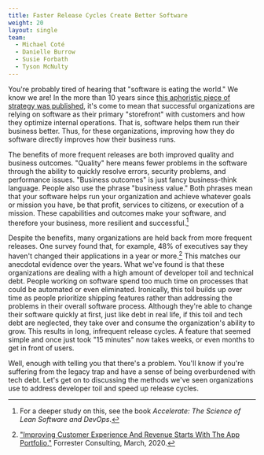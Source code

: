 ```yaml
---
title: Faster Release Cycles Create Better Software
weight: 20
layout: single
team:
  - Michael Coté
  - Danielle Burrow
  - Susie Forbath
  - Tyson McNulty
---
```


You're probably tired of hearing that "software is eating the world." We know we are! In the more than 10 years since [this aphoristic piece of strategy was published](https://www.wsj.com/articles/SB10001424053111903480904576512250915629460), it's come to mean that successful organizations are relying on software as their primary "storefront" with customers and how they optimize internal operations. That is, software helps them run their business better. Thus, for these organizations, improving how they do software directly improves how their business runs.

The benefits of more frequent releases are both improved quality and business outcomes. "Quality" here means fewer problems in the software through the ability to quickly resolve errors, security problems, and performance issues. "Business outcomes" is just fancy business-think language. People also use the phrase "business value." Both phrases mean that your software helps run your organization and achieve whatever goals or mission you have, be that profit, services to citizens, or execution of a mission. These capabilities and outcomes make your software, and therefore your business, more resilient and successful.[^2]

Despite the benefits, many organizations are held back from more frequent releases. One survey found that, for example, 48% of executives say they haven't changed their applications in a year or more.[^3] This matches our anecdotal evidence over the years. What we've found is that these organizations are dealing with a high amount of developer toil and technical debt. People working on software spend too much time on processes that could be automated or even eliminated. Ironically, this toil builds up over time as people prioritize shipping features rather than addressing the problems in their overall software process. Although they're able to change their software quickly at first, just like debt in real life, if this toil and tech debt are neglected, they take over and consume the organization's ability to grow. This results in long, infrequent release cycles. A feature that seemed simple and once just took "15 minutes" now takes weeks, or even months to get in front of users.

Well, enough with telling you that there's a problem. You'll know if you're suffering from the legacy trap and have a sense of being overburdened with tech debt. Let's get on to discussing the methods we've seen organizations use to address developer toil and speed up release cycles.

[^2]: For a deeper study on this, see the book _Accelerate: The Science of Lean Software and DevOps_.
[^3]: ["Improving Customer Experience And Revenue Starts With The App Portfolio,"](https://www.vmware.com/cio-vantage/articles/customer-experience-starts-with-apps.html?utm_source=cote&utm_medium=whitepaper&utm_content=devtoil&utm_campaign=devrel) Forrester Consulting, March, 2020.
